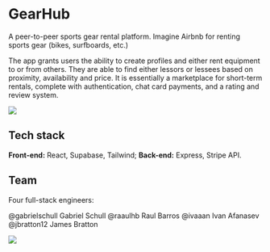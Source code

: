 # GearHub

A peer-to-peer sports gear rental platform. Imagine Airbnb for renting sports gear (bikes, surfboards, etc.)

The app grants users the ability to create profiles and either rent equipment to or from others. They are able to find either lessors or lessees based on proximity, availability and price. It is essentially a marketplace for short-term rentals, complete with authentication, chat card payments, and a rating and review system.

![](https://github.com/gabrielschull/GearHub/GearHub-Screenshot-MapChat.png)

## Tech stack

**Front-end:** React, Supabase, Tailwind;
**Back-end:** Express, Stripe API.

## Team

Four full-stack engineers:

@gabrielschull Gabriel Schull
@raaulhb Raul Barros
@ivaaan Ivan Afanasev
@jbratton12 James Bratton

![](https://github.com/gabrielschull/GearHub/GearHub-Screenshot-Details.png)